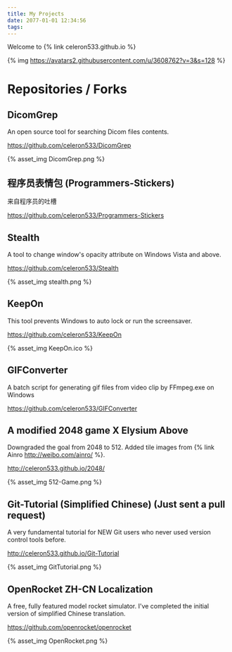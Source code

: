 ```yaml
---
title: My Projects
date: 2077-01-01 12:34:56
tags:
---
```


Welcome to {% link celeron533.github.io %}

{% img https://avatars2.githubusercontent.com/u/3608762?v=3&s=128 %}

# Repositories / Forks

## DicomGrep
An open source tool for searching Dicom files contents.

https://github.com/celeron533/DicomGrep

{% asset_img DicomGrep.png %}


## 程序员表情包 (Programmers-Stickers)
来自程序员的吐槽

https://github.com/celeron533/Programmers-Stickers


## Stealth
A tool to change window's opacity attribute on Windows Vista and above.

https://github.com/celeron533/Stealth

{% asset_img stealth.png %}


## KeepOn
This tool prevents Windows to auto lock or run the screensaver.

https://github.com/celeron533/KeepOn

{% asset_img KeepOn.ico %}


## GIFConverter
A batch script for generating gif files from video clip by FFmpeg.exe on Windows

https://github.com/celeron533/GIFConverter


## A modified 2048 game X Elysium Above
Downgraded the goal from 2048 to 512. Added tile images from {% link Ainro http://weibo.com/ainro/ %}.

http://celeron533.github.io/2048/

{% asset_img 512-Game.png %}

## Git-Tutorial (Simplified Chinese) (Just sent a pull request)
A very fundamental tutorial for NEW Git users who never used version control tools before.

http://celeron533.github.io/Git-Tutorial

{% asset_img GitTutorial.png %}

## OpenRocket ZH-CN Localization
A free, fully featured model rocket simulator. I've completed the initial version of simplified Chinese translation.

https://github.com/openrocket/openrocket

{% asset_img OpenRocket.png %}